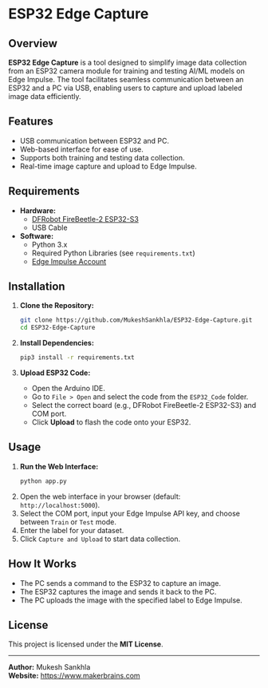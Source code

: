 # ESP32 Edge Capture

## Overview
**ESP32 Edge Capture** is a tool designed to simplify image data collection from an ESP32 camera module for training and testing AI/ML models on Edge Impulse. The tool facilitates seamless communication between an ESP32 and a PC via USB, enabling users to capture and upload labeled image data efficiently.

## Features
- USB communication between ESP32 and PC.
- Web-based interface for ease of use.
- Supports both training and testing data collection.
- Real-time image capture and upload to Edge Impulse.

## Requirements
- **Hardware:**
  - [DFRobot FireBeetle-2 ESP32-S3](https://www.dfrobot.com/product-2676.html)
  - USB Cable
- **Software:**
  - Python 3.x
  - Required Python Libraries (see `requirements.txt`)
  - [Edge Impulse Account](https://edgeimpulse.com/)

## Installation
1. **Clone the Repository:**
   ```bash
   git clone https://github.com/MukeshSankhla/ESP32-Edge-Capture.git
   cd ESP32-Edge-Capture
   ```

2. **Install Dependencies:**
   ```bash
   pip3 install -r requirements.txt
   ```

3. **Upload ESP32 Code:**
   - Open the Arduino IDE.
   - Go to `File > Open` and select the code from the `ESP32_Code` folder.
   - Select the correct board (e.g., DFRobot FireBeetle-2 ESP32-S3) and COM port.
   - Click **Upload** to flash the code onto your ESP32.

## Usage
1. **Run the Web Interface:**
   ```bash
   python app.py
   ```
2. Open the web interface in your browser (default: `http://localhost:5000`).
3. Select the COM port, input your Edge Impulse API key, and choose between `Train` or `Test` mode.
4. Enter the label for your dataset.
5. Click `Capture and Upload` to start data collection.

## How It Works
- The PC sends a command to the ESP32 to capture an image.
- The ESP32 captures the image and sends it back to the PC.
- The PC uploads the image with the specified label to Edge Impulse.

## License
This project is licensed under the **MIT License**.

---
**Author:** Mukesh Sankhla  
**Website:** https://www.makerbrains.com
